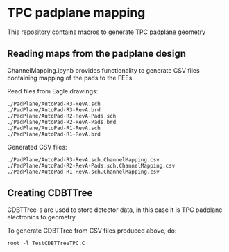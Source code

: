 # TPC padplane mapping

This repository contains macros to generate TPC padplane geometry

## Reading maps from the padplane design

ChannelMapping.ipynb provides functionality to generate CSV files containing mapping of the pads to the FEEs.

Read files from Eagle drawings:
```
./PadPlane/AutoPad-R3-RevA.sch
./PadPlane/AutoPad-R3-RevA.brd
./PadPlane/AutoPad-R2-RevA-Pads.sch
./PadPlane/AutoPad-R2-RevA-Pads.brd
./PadPlane/AutoPad-R1-RevA.sch
./PadPlane/AutoPad-R1-RevA.brd
```

Generated CSV files:
```
./PadPlane/AutoPad-R3-RevA.sch.ChannelMapping.csv
./PadPlane/AutoPad-R2-RevA-Pads.sch.ChannelMapping.csv
./PadPlane/AutoPad-R1-RevA.sch.ChannelMapping.csv
```

## Creating CDBTTree

CDBTTree-s are used to store detector data, in this case it is TPC padplane electronics to geometry.

To generate CDBTTree from CSV files produced above, do:
```
root -l TestCDBTTreeTPC.C
```